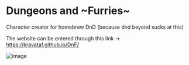 # Dungeons and ~Furries~
Character creator for homebrew DnD (because dnd beyond sucks at this)

The website can be entered through this link -> https://kravataf.github.io/DnF/

![image](https://github.com/user-attachments/assets/e6ab29f3-f28e-49d0-ac63-140d59d85eba)
